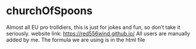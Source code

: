 # churchOfSpoons
Almost all EU pro trolldiers, this is just for jokes and fun, so don’t take it seriously.
website link: https://red556wind.github.io/
All users are manually added by me.
The formula we are using is in the html file


